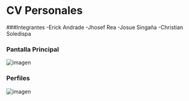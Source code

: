 # CV Personales
###Integrantes
-Erick Andrade
-Jhosef Rea
-Josue Singaña
-Christian Soledispa

### Pantalla Principal

![imagen](https://user-images.githubusercontent.com/65979995/182011500-9033bba0-ba3f-41ae-ac52-deec77c7de17.png)

### Perfiles

![imagen](https://user-images.githubusercontent.com/65979995/182011512-4fd867ee-1af4-46d9-a55b-f73477300a63.png)
